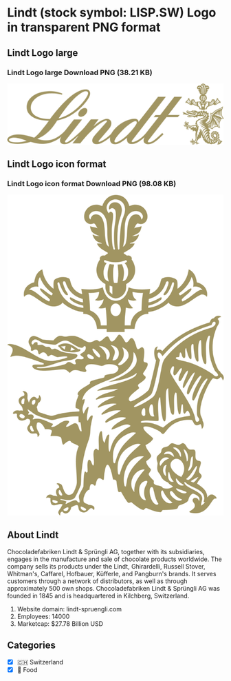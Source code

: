 # Lindt (stock symbol: LISP.SW) Logo in transparent PNG format

## Lindt Logo large

### Lindt Logo large Download PNG (38.21 KB)

![Lindt Logo large Download PNG (38.21 KB)](/img/orig/LISP.SW_BIG-793cdab5.png)

## Lindt Logo icon format

### Lindt Logo icon format Download PNG (98.08 KB)

![Lindt Logo icon format Download PNG (98.08 KB)](/img/orig/LISP.SW-f29a0102.png)

## About Lindt

Chocoladefabriken Lindt & Sprüngli AG, together with its subsidiaries, engages in the manufacture and sale of chocolate products worldwide. The company sells its products under the Lindt, Ghirardelli, Russell Stover, Whitman's, Caffarel, Hofbauer, Küfferle, and Pangburn's brands. It serves customers through a network of distributors, as well as through approximately 500 own shops. Chocoladefabriken Lindt & Sprüngli AG was founded in 1845 and is headquartered in Kilchberg, Switzerland.

1. Website domain: lindt-spruengli.com
2. Employees: 14000
3. Marketcap: $27.78 Billion USD


## Categories
- [x] 🇨🇭 Switzerland
- [x] 🍴 Food

